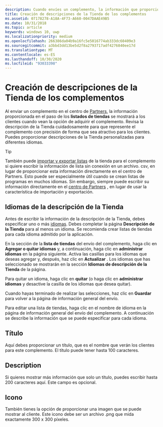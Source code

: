 ```yaml
---
description: Cuando envíes un complemento, la información que proporciones en las descripciones de la Tienda se mostrará a tus clientes.
title: Creación de descripciones de la Tienda de los complementos
ms.assetid: 07178278-A18A-4F73-A660-0047DAAE49B5
ms.date: 10/31/2018
ms.topic: article
keywords: windows 10, uwp
ms.localizationpriority: medium
ms.openlocfilehash: 266386da04b9a16fc5e5016774ab333dc60409e3
ms.sourcegitcommit: a3bbd3dd13be5d2f8a2793717adf4276840ee17d
ms.translationtype: MT
ms.contentlocale: es-ES
ms.lasthandoff: 10/30/2020
ms.locfileid: "93033398"
---
```

# <a name="create-add-on-store-listings"></a>Creación de descripciones de la Tienda de los complementos

Al enviar un complemento en el centro de [Partners](https://partner.microsoft.com/dashboard), la información proporcionada en el paso de los **listados de tiendas** se mostrará a los clientes cuando vean la opción de adquirir el complemento. Revisa la descripción de la Tienda cuidadosamente para que represente el complemento con precisión de forma que sea atractivo para los clientes. Puedes proporcionar descripciones de la Tienda personalizadas para diferentes idiomas.

> [!TIP]
> También puede [importar y exportar listas](import-and-export-store-listings.md) de la tienda para el complemento si quiere escribir la información de lista sin conexión en un archivo. csv, en lugar de proporcionar esta información directamente en el centro de Partners. Esto puede ser especialmente útil cuando se crean listas de programas en muchos idiomas. Sin embargo, siempre puede escribir su información directamente en el [centro de Partners](https://partner.microsoft.com/dashboard) , en lugar de usar la característica de importación y exportación.


## <a name="store-listing-languages"></a>Idiomas de la descripción de la Tienda

Antes de escribir la información de la descripción de la Tienda, debes especificar uno o más [idiomas](supported-languages.md). Debes completar la página **Descripción de la Tienda** para al menos un idioma. Se recomienda crear listas de tiendas para cada idioma admitido por la aplicación.

En la sección de la **lista de tiendas** del envío del complemento, haga clic en **Agregar o quitar idiomas** y, a continuación, haga clic en **administrar idiomas** en la página siguiente. Activa las casillas para los idiomas que deseas agregar y, después, haz clic en **Actualizar** . Los idiomas que has seleccionado se mostrarán en la sección **Idiomas de descripción de la Tienda** de la página.

Para quitar un idioma, haga clic en **quitar** (o haga clic en **administrar idiomas** y desactive la casilla de los idiomas que desea quitar). 

Cuando hayas terminado de realizar las selecciones, haz clic en **Guardar** para volver a la página de información general del envío.

Para editar una lista de tiendas, haga clic en el nombre de idioma en la página de información general del envío del complemento. A continuación se describe la información que se puede especificar para cada idioma.

## <a name="title"></a>Título

Aquí debes proporcionar un título, que es el nombre que verán los clientes para este complemento. El título puede tener hasta 100 caracteres.

## <a name="description"></a>Description

Si quieres mostrar más información que solo un título, puedes escribir hasta 200 caracteres aquí. Este campo es opcional.

## <a name="icon"></a>Icono

También tienes la opción de proporcionar una imagen que se puede mostrar al cliente. Este icono debe ser un archivo .png que mida exactamente 300 x 300 píxeles.

 

 




